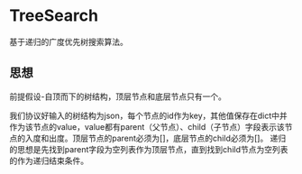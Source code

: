 # TreeSearch
基于递归的广度优先树搜索算法。

## 思想
前提假设-自顶而下的树结构，顶层节点和底层节点只有一个。

我们协议好输入的树结构为json，每个节点的id作为key，其他值保存在dict中并作为该节点的value，value都有parent（父节点）、child（子节点）字段表示该节点的入度和出度。顶层节点的parent必须为[]，底层节点的child必须为[]。
递归的思想是先找到parent字段为空列表作为顶层节点，直到找到child节点为空列表的作为递归结束条件。